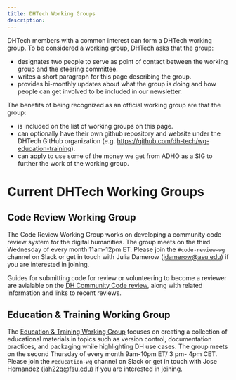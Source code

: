 ```yaml
---
title: DHTech Working Groups
description:
---
```


DHTech members with a common interest can form a DHTech working group. To be considered a working group, DHTech asks that the group:
- designates two people to serve as point of contact between the working group and the steering committee.
- writes a short paragraph for this page describing the group.
- provides bi-monthly updates about what the group is doing and how people can get involved to be included in our newsletter.

The benefits of being recognized as an official working group are that the group:
- is included on the list of working groups on this page.
- can optionally have their own github repository and website under the DHTech GitHub organization (e.g. https://github.com/dh-tech/wg-education-training).
- can apply to use some of the money we get from ADHO as a SIG to further the work of the working group.


# Current DHTech Working Groups

## Code Review Working Group

The Code Review Working Group works on developing a community code review system for the digital humanities. The group meets on the third Wednesday of every month 11am-12pm ET. Please join the `#code-review-wg` channel on Slack or get in touch with Julia Damerow (jdamerow@asu.edu) if you are interested in joining.

Guides for submitting code for review or volunteering to become a reviewer are avialable on the [DH Community Code review](https://dhcodereview.github.io/), along with related information and links to recent reviews.

## Education & Training Working Group

The [Education & Training Working Group](https://dh-tech.github.io/wg-education-training/) focuses on creating a collection of educational materials in topics such as version control, documentation practices, and packaging while highlighting DH use cases. The group meets on the second Thursday of every month 9am-10pm ET/ 3 pm- 4pm CET. Please join the `#education-wg` channel on Slack or get in touch with Jose Hernandez (jah22q@fsu.edu) if you are interested in joining.

